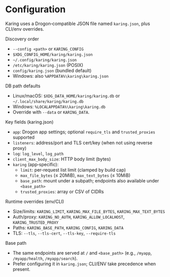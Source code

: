 # Configuration

Karing uses a Drogon‑compatible JSON file named `karing.json`, plus CLI/env overrides.

Discovery order
- `--config <path>` or `KARING_CONFIG`
- `$XDG_CONFIG_HOME/karing/karing.json`
- `~/.config/karing/karing.json`
- `/etc/karing/karing.json` (POSIX)
- `config/karing.json` (bundled default)
- Windows: also `%APPDATA%\karing\karing.json`

DB path defaults
- Linux/macOS: `$XDG_DATA_HOME/karing/karing.db` or `~/.local/share/karing/karing.db`
- Windows: `%LOCALAPPDATA%\karing\karing.db`
- Override with `--data` or `KARING_DATA`.

Key fields (karing.json)
- `app`: Drogon app settings; optional `require_tls` and `trusted_proxies` supported
- `listeners`: address/port and TLS cert/key (when not using reverse proxy)
- `log`: `log_level`, `log_path`
- `client_max_body_size`: HTTP body limit (bytes)
- `karing` (app‑specific):
  - `limit`: per-request list limit (clamped by build cap)
  - `max_file_bytes` (≤ 20MiB), `max_text_bytes` (≤ 10MiB)
  - `base_path`: mount under a subpath; endpoints also available under `<base_path>`
  - `trusted_proxies`: array or CSV of CIDRs

Runtime overrides (env/CLI)
- Size/limits: `KARING_LIMIT`, `KARING_MAX_FILE_BYTES`, `KARING_MAX_TEXT_BYTES`
- Auth/proxy: `KARING_NO_AUTH`, `KARING_ALLOW_LOCALHOST`, `KARING_TRUSTED_PROXY`
- Paths: `KARING_BASE_PATH`, `KARING_CONFIG`, `KARING_DATA`
- TLS: `--tls`, `--tls-cert`, `--tls-key`, `--require-tls`

Base path
- The same endpoints are served at `/` and `<base_path>` (e.g., `/myapp`, `/myapp/health`, `/myapp/search`).
- Prefer configuring it in `karing.json`; CLI/ENV take precedence when present.
